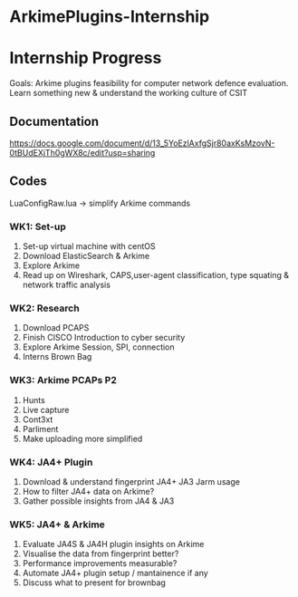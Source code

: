# ArkimePlugins-Internship
# Internship Progress
Goals: Arkime plugins feasibility for computer network defence evaluation. Learn something new & understand the working culture of CSIT

## Documentation
https://docs.google.com/document/d/13_5YoEzlAxfgSjr80axKsMzovN-0tBUdEXjTh0gWX8c/edit?usp=sharing

## Codes
LuaConfigRaw.lua -> simplify Arkime commands

### WK1: Set-up
1. Set-up virtual machine with centOS
2. Download ElasticSearch & Arkime
3. Explore Arkime 
5. Read up on Wireshark, CAPS,user-agent classification, type squating & network traffic analysis

### WK2: Research
1. Download PCAPS
2. Finish CISCO Introduction to cyber security
3. Explore Arkime Session, SPI, connection
4. Interns Brown Bag

### WK3: Arkime PCAPs P2
1. Hunts
2. Live capture
3. Cont3xt
4. Parliment
5. Make uploading more simplified

### WK4: JA4+ Plugin
1. Download & understand fingerprint JA4+ JA3 Jarm usage
2. How to filter JA4+ data on Arkime?
3. Gather possible insights from JA4 & JA3

### WK5: JA4+ & Arkime
1. Evaluate JA4S & JA4H plugin insights on Arkime
2. Visualise the data from fingerprint better?
3. Performance improvements measurable?
4. Automate JA4+ plugin setup / mantainence if any
5. Discuss what to present for brownbag
